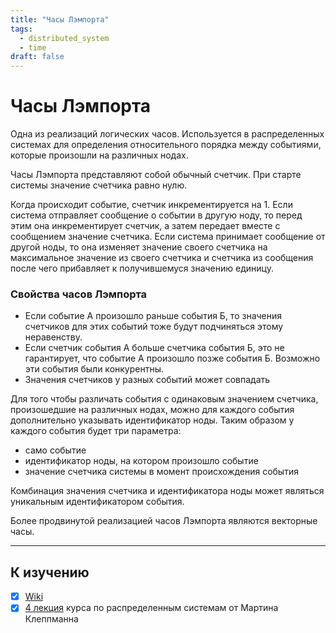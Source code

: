 ```yaml
---
title: "Часы Лэмпорта"
tags: 
  - distributed_system
  - time
draft: false
---
```


# Часы Лэмпорта

Одна из реализаций логических часов.
Используется в распределенных системах для определения относительного порядка между событиями, которые произошли на различных нодах.

Часы Лэмпорта представляют собой обычный счетчик.
При старте системы значение счетчика равно нулю.

Когда происходит событие, счетчик инкрементируется на 1.
Если система отправляет сообщение о событии в другую ноду, то перед этим она инкрементирует счетчик, а затем передает вместе с сообщением значение счетчика.
Если система принимает сообщение от другой ноды, то она изменяет значение своего счетчика на максимальное значение из своего счетчика и счетчика из сообщения после чего прибавляет к получившемуся значению единицу.

### Свойства часов Лэмпорта
- Если событие А произошло раньше события Б, то значения счетчиков для этих событий тоже будут подчиняться этому неравенству.
- Если счетчик события А больше счетчика события Б, это не гарантирует, что событие А произошло позже события Б. Возможно эти события были конкурентны.
- Значения счетчиков у разных событий может совпадать

Для того чтобы различать события с одинаковым значением счетчика, произошедшие на различных нодах, можно для каждого события дополнительно указывать идентификатор ноды.
Таким образом у каждого события будет три параметра:
- само событие
- идентификатор ноды, на котором произошло событие
- значение счетчика системы в момент происхождения события

Комбинация значения счетчика и идентификатора ноды может являться уникальным идентификатором события.

Более продвинутой реализацией часов Лэмпорта являются векторные часы.

---
## К изучению
- [X] [Wiki](https://ru.wikipedia.org/wiki/%D0%A7%D0%B0%D1%81%D1%8B_%D0%9B%D1%8D%D0%BC%D0%BF%D0%BE%D1%80%D1%82%D0%B0)
- [X] [4 лекция](https://www.youtube.com/watch?v=FQ_2N3AQu0M&list=PLeKd45zvjcDFUEv_ohr_HdUFe97RItdiB&index=8&ab_channel=MartinKleppmann) курса по распределенным системам от Мартина Клеппманна
